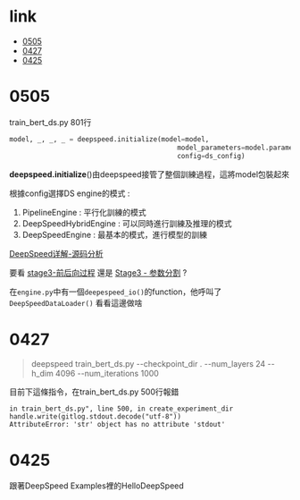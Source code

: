 # link
- [0505](./DailyNote.md#0505)
- [0427](./DailyNote.md#0427)
- [0425](./DailyNote.md#0425)

# 0505

train_bert_ds.py 801行
```python
model, _, _, _ = deepspeed.initialize(model=model,
                                          model_parameters=model.parameters(),
                                          config=ds_config)
```            
**deepspeed.initialize**()由deepspeed接管了整個訓練過程，這將model包裝起來

根據config選擇DS engine的模式 :
1. PipelineEngine : 平行化訓練的模式
2. DeepSpeedHybridEngine : 可以同時進行訓練及推理的模式
3. DeepSpeedEngine : 最基本的模式，進行模型的訓練

[DeepSpeed详解-源码分析](https://www.zhangzhenhu.com/deepspeed/%E5%9F%BA%E7%A1%80%E7%9F%A5%E8%AF%86.html)


要看
[stage3-前后向过程](https://www.zhangzhenhu.com/deepspeed/stage3-%E5%89%8D%E5%90%8E%E5%90%91%E8%BF%87%E7%A8%8B.html)
還是
[Stage3 - 参数分割](https://www.zhangzhenhu.com/deepspeed/stage3-%E5%8F%82%E6%95%B0%E5%88%86%E5%89%B2.html)
?

在`engine.py`中有一個`deepespeed_io()`的function，他呼叫了`DeepSpeedDataLoader()`
看看這邊做啥


# 0427

> deepspeed train_bert_ds.py --checkpoint_dir . --num_layers 24 --h_dim 4096 --num_iterations 1000

目前下這條指令，在train_bert_ds.py 500行報錯

```
in train_bert_ds.py", line 500, in create_experiment_dir
handle.write(gitlog.stdout.decode("utf-8")) 
AttributeError: 'str' object has no attribute 'stdout'
```



# 0425
跟著DeepSpeed Examples裡的HelloDeepSpeed
